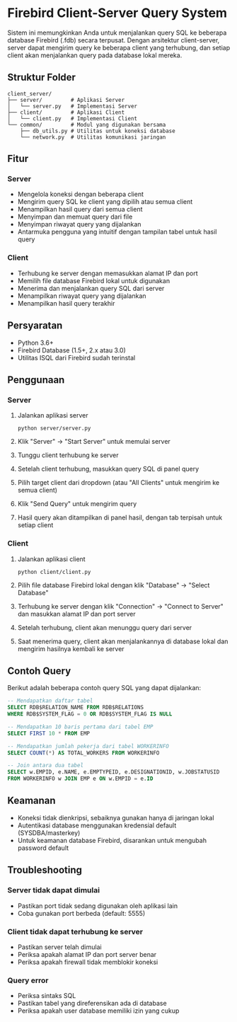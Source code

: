 # Firebird Client-Server Query System

Sistem ini memungkinkan Anda untuk menjalankan query SQL ke beberapa database Firebird (.fdb) secara terpusat. Dengan arsitektur client-server, server dapat mengirim query ke beberapa client yang terhubung, dan setiap client akan menjalankan query pada database lokal mereka.

## Struktur Folder

```
client_server/
├── server/         # Aplikasi Server
│   └── server.py   # Implementasi Server
├── client/         # Aplikasi Client
│   └── client.py   # Implementasi Client
└── common/         # Modul yang digunakan bersama
    ├── db_utils.py # Utilitas untuk koneksi database
    └── network.py  # Utilitas komunikasi jaringan
```

## Fitur

### Server

- Mengelola koneksi dengan beberapa client
- Mengirim query SQL ke client yang dipilih atau semua client
- Menampilkan hasil query dari semua client
- Menyimpan dan memuat query dari file
- Menyimpan riwayat query yang dijalankan
- Antarmuka pengguna yang intuitif dengan tampilan tabel untuk hasil query

### Client

- Terhubung ke server dengan memasukkan alamat IP dan port
- Memilih file database Firebird lokal untuk digunakan
- Menerima dan menjalankan query SQL dari server
- Menampilkan riwayat query yang dijalankan
- Menampilkan hasil query terakhir

## Persyaratan

- Python 3.6+
- Firebird Database (1.5+, 2.x atau 3.0)
- Utilitas ISQL dari Firebird sudah terinstal

## Penggunaan

### Server

1. Jalankan aplikasi server
   ```
   python server/server.py
   ```

2. Klik "Server" -> "Start Server" untuk memulai server

3. Tunggu client terhubung ke server

4. Setelah client terhubung, masukkan query SQL di panel query

5. Pilih target client dari dropdown (atau "All Clients" untuk mengirim ke semua client)

6. Klik "Send Query" untuk mengirim query

7. Hasil query akan ditampilkan di panel hasil, dengan tab terpisah untuk setiap client

### Client

1. Jalankan aplikasi client
   ```
   python client/client.py
   ```

2. Pilih file database Firebird lokal dengan klik "Database" -> "Select Database"

3. Terhubung ke server dengan klik "Connection" -> "Connect to Server" dan masukkan alamat IP dan port server

4. Setelah terhubung, client akan menunggu query dari server

5. Saat menerima query, client akan menjalankannya di database lokal dan mengirim hasilnya kembali ke server

## Contoh Query

Berikut adalah beberapa contoh query SQL yang dapat dijalankan:

```sql
-- Mendapatkan daftar tabel
SELECT RDB$RELATION_NAME FROM RDB$RELATIONS 
WHERE RDB$SYSTEM_FLAG = 0 OR RDB$SYSTEM_FLAG IS NULL

-- Mendapatkan 10 baris pertama dari tabel EMP
SELECT FIRST 10 * FROM EMP

-- Mendapatkan jumlah pekerja dari tabel WORKERINFO
SELECT COUNT(*) AS TOTAL_WORKERS FROM WORKERINFO

-- Join antara dua tabel
SELECT w.EMPID, e.NAME, e.EMPTYPEID, e.DESIGNATIONID, w.JOBSTATUSID 
FROM WORKERINFO w JOIN EMP e ON w.EMPID = e.ID
```

## Keamanan

- Koneksi tidak dienkripsi, sebaiknya gunakan hanya di jaringan lokal
- Autentikasi database menggunakan kredensial default (SYSDBA/masterkey)
- Untuk keamanan database Firebird, disarankan untuk mengubah password default

## Troubleshooting

### Server tidak dapat dimulai
- Pastikan port tidak sedang digunakan oleh aplikasi lain
- Coba gunakan port berbeda (default: 5555)

### Client tidak dapat terhubung ke server
- Pastikan server telah dimulai
- Periksa apakah alamat IP dan port server benar
- Periksa apakah firewall tidak memblokir koneksi

### Query error
- Periksa sintaks SQL
- Pastikan tabel yang direferensikan ada di database
- Periksa apakah user database memiliki izin yang cukup 